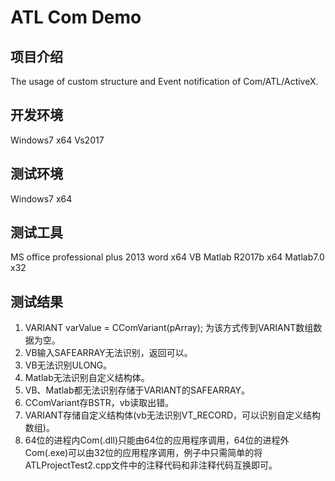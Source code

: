 # ATL Com Demo

## 项目介绍
The usage of custom structure and Event notification of Com/ATL/ActiveX.

## 开发环境
Windows7 x64 Vs2017

## 测试环境
Windows7 x64

## 测试工具
MS office professional plus 2013 word x64 VB
Matlab R2017b x64
Matlab7.0 x32

## 测试结果
1. VARIANT varValue = CComVariant(pArray);  为该方式传到VARIANT数组数据为空。
2. VB输入SAFEARRAY无法识别，返回可以。
3. VB无法识别ULONG。
4. Matlab无法识别自定义结构体。
5. VB、Matlab都无法识别存储于VARIANT的SAFEARRAY。
6. CComVariant存BSTR，vb读取出错。
7. VARIANT存储自定义结构体(vb无法识别VT_RECORD，可以识别自定义结构数组)。
8. 64位的进程内Com(.dll)只能由64位的应用程序调用，64位的进程外Com(.exe)可以由32位的应用程序调用，例子中只需简单的将ATLProjectTest2.cpp文件中的注释代码和非注释代码互换即可。
